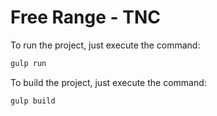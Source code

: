 Free Range - TNC
==============

To run the project, just execute the command:
```Bash
gulp run
```

To build the project, just execute the command:
```Bash
gulp build
```